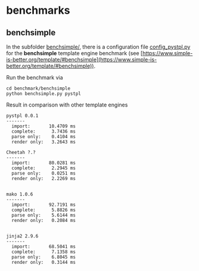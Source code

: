 # benchmarks

## benchsimple
In the subfolder [benchsimple/](benchmark/benchsimple/), there is a configuration file [config_pystpl.py](benchmark/benchsimple/config_pystpl.py) for the **benchsimple** template engine benchmark (see [https://www.simple-is-better.org/template/#benchsimple](https://www.simple-is-better.org/template/#benchsimple)).

Run the benchmark via

    cd benchmark/benchsimple
    python benchsimple.py pystpl

Result in comparison with other template engines

    pystpl 0.0.1
    -------
      import:       10.4709 ms
      complete:      3.7436 ms
      parse only:    0.4104 ms
      render only:   3.2643 ms

    Cheetah ?.?
    -------
      import:       80.0281 ms
      complete:      2.2945 ms
      parse only:    0.0251 ms
      render only:   2.2269 ms
    
    
    mako 1.0.6
    -------
      import:       92.7191 ms
      complete:      5.8826 ms
      parse only:    5.6144 ms
      render only:   0.2084 ms
    
    
    jinja2 2.9.6
    -------
      import:       68.5041 ms
      complete:      7.1358 ms
      parse only:    6.8045 ms
      render only:   0.3144 ms
